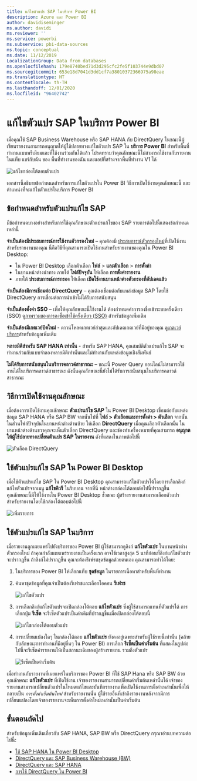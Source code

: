 ```yaml
---
title: แก้ไขตัวแปร SAP ในบริการ Power BI
description: Azure และ Power BI
author: davidiseminger
ms.author: davidi
ms.reviewer: ''
ms.service: powerbi
ms.subservice: pbi-data-sources
ms.topic: conceptual
ms.date: 11/12/2019
LocalizationGroup: Data from databases
ms.openlocfilehash: 179e8740bed71d3d295cfc2fe5f103744e9dbd07
ms.sourcegitcommit: 653e18d7041d3dd1cf7a38010372366975a98eae
ms.translationtype: HT
ms.contentlocale: th-TH
ms.lasthandoff: 12/01/2020
ms.locfileid: "96402742"
---
```

# <a name="edit-sap-variables-in-the-power-bi-service"></a>แก้ไขตัวแปร SAP ในบริการ Power BI

เมื่อคุณใช้ SAP Business Warehouse หรือ SAP HANA กับ DirectQuery ในขณะนี้ผู้เขียนรายงานสามารถอนุญาตให้ผู้ใช้ปลายทางแก้ไขตัวแปร SAP ใน **บริการ Power BI** สำหรับพื้นที่ทำงานแบบพรีเมียมและที่ใช้งานร่วมกันได้แล้ว โปรดทราบว่าคุณลักษณะนี้ไม่สามารถใช้งานกับรายงานในแท็บ แชร์กับฉัน ของ พื้นที่ทำงานของฉัน และแอปที่สร้างจากพื้นที่ทำงาน V1 ได้ 

![แก้ไขกล่องโต้ตอบตัวแปร](media/service-edit-sap-variables/sap-edit-variables-dialog.png)

เอกสารนี้อธิบายข้อกำหนดสำหรับการแก้ไขตัวแปรใน Power BI วิธีการเปิดใช้งานคุณลักษณะนี้ และตำแหน่งที่จะแก้ไขตัวแปรในบริการ Power BI

## <a name="requirements-for-sap-edit-variables"></a>ข้อกำหนดสำหรับตัวแปรแก้ไข SAP

มีข้อกำหนดบางอย่างสำหรับการใช้คุณลักษณะตัวแปรแก้ไขของ SAP รายการต่อไปนี้แสดงข้อกำหนดเหล่านี้

**จำเป็นต้องมีประสบการณ์การใช้งานตัวกรองใหม่** – คุณต้องมี [ประสบการณ์ตัวกรองใหม่](../create-reports/power-bi-report-filter.md)ที่เปิดใช้งานสำหรับรายงานของคุณ นี่คือวิธีที่คุณสามารถเปิดใช้งานสำหรับรายงานของคุณใน Power BI Desktop:
- ใน Power BI Desktop เลือกตัวเลือก **ไฟล์** > **และตัวเลือก** > **การตั้งค่า**
- ในบานหน้าต่างนำทาง ภายใต้ **ไฟล์ปัจจุบัน** ให้เลือก **การตั้งค่ารายงาน**
- ภายใต้ **ประสบการณ์การกรอง** ให้เลือก **เปิดใช้งานบานหน้าต่างตัวกรองที่อัปเดตแล้ว**

**จำเป็นต้องมีการเชื่อมต่อ DirectQuery** – คุณต้องเชื่อมต่อกับแหล่งข้อมูล SAP โดยใช้ DirectQuery การเชื่อมต่อการนำเข้าไม่ได้รับการสนับสนุน

**จำเป็นต้องตั้งค่า SSO** – เพื่อให้คุณลักษณะนี้ใช้งานได้ ต้องกำหนดค่าการลงชื่อเข้าระบบครั้งเดียว (SSO) ดู[ภาพรวมของการลงชื่อเข้าใช้ครั้งเดียว (SSO)](service-gateway-sso-overview.md) สำหรับข้อมูลเพิ่มเติม

**จำเป็นต้องมีเกตเวย์บิตใหม่** - ดาวน์โหลดเกตเวย์ล่าสุดและอัปเดตเกตเวย์ที่มีอยู่ของคุณ ดู[เกตเวย์บริการ](service-gateway-onprem.md)สำหรับข้อมูลเพิ่มเติม

**หลายมิติสำหรับ SAP HANA เท่านั้น** - สำหรับ SAP HANA, คุณสมบัติตัวแปรแก้ไข SAP จะทำงานร่วมกับแบบจำลองหลายมิติเท่านั้นและไม่ทำงานกับแหล่งข้อมูลเชิงสัมพันธ์

**ไม่ได้รับการสนับสนุนในบริการคลาวด์สาธารณะ** – ขณะนี้ Power Query ออนไลน์ไม่สามารถใช้งานได้ในบริการคลาวด์สาธารณะ ดังนั้นคุณลักษณะนี้ยังไม่ได้รับการสนับสนุนในบริการคลาวด์สาธารณะ

## <a name="how-to-enable-the-feature"></a>วิธีการเปิดใช้งานคุณลักษณะ

เมื่อต้องการเปิดใช้งานคุณลักษณะ **ตัวแปรแก้ไข SAP** ใน Power BI Desktop เชื่อมต่อกับแหล่งข้อมูล SAP HANA หรือ SAP BW จากนั้นไปที่ **ไฟล์ > ตัวเลือกและการตั้งค่า > ตัวเลือก** จากนั้นในส่วนไฟล์ปัจจุบันในบานหน้าต่างด้านซ้าย ให้เลือก **DirectQuery** เมื่อคุณเลือกตัวเลือกนั้น ในบานหน้าต่างด้านขวาคุณจะเห็นตัวเลือก DirectQuery และช่องทำเครื่องหมายที่คุณสามารถ **อนุญาตให้ผู้ใช้ปลายทางเปลี่ยนตัวแปร SAP ในรายงาน** ดังที่แสดงในภาพต่อไปนี้

![ตัวเลือก DirectQuery](media/service-edit-sap-variables/sap-preview-setting-in-desktop.png)

## <a name="use-sap-edit-variables-in-power-bi-desktop"></a>ใช้ตัวแปรแก้ไข SAP ใน Power BI Desktop

เมื่อใช้ตัวแปรแก้ไข SAP ใน Power BI Desktop คุณสามารถแก้ไขตัวแปรได้โดยการเลือกลิงก์แก้ไขตัวแปรจากเมนู **แก้ไขคิวรี** ในริบบอน จากที่นี่ หน้าต่างกล่องโต้ตอบต่อไปนี้ปรากฏขึ้น คุณลักษณะนี้มีให้ใช้งานใน Power BI Desktop ชั่วขณะ ผู้สร้างรายงานสามารถเลือกตัวแปรสำหรับรายงานโดยใช้กล่องโต้ตอบต่อไปนี้

![เพิ่มรายการ](media/service-edit-sap-variables/sap-variables-add-items.png)

## <a name="use-sap-edit-variables-in-the-service"></a>ใช้ตัวแปรแก้ไข SAP ในบริการ

เมื่อรายงานถูกเผยแพร่ไปยังบริการของ Power BI ผู้ใช้สามารถดูลิงก์ **แก้ไขตัวแปร** ในบานหน้าต่างตัวกรองใหม่ ถ้าคุณกำลังเผยแพร่รายงานเป็นครั้งแรก อาจใช้เวลาสูงสุด 5 นาทีก่อนที่ลิงก์แก้ไขตัวแปรจะปรากฏขึ้น ถ้าลิงก์ไม่ปรากฏขึ้น คุณจะต้องรีเฟรชชุดข้อมูลด้วยตนเอง
คุณสามารถทำได้โดย:

1. ในบริการของ Power BI ให้เลือกแท็บ **ชุดข้อมูล** ในรายการเนื้อหาสำหรับพื้นที่ทำงาน

2. ค้นหาชุดข้อมูลที่คุณจำเป็นต้องรีเฟรชและเลือกไอคอน **รีเฟรช**

    ![แก้ไขตัวแปร](media/service-edit-sap-variables/sap-edit-variables-link.png)

3. การเลือกลิงก์แก้ไขตัวแปรจะเปิดกล่องโต้ตอบ **แก้ไขตัวแปร** ซึ่งผู้ใช้สามารถแทนที่ตัวแปรได้ การเลือกปุ่ม **รีเซ็ต** จะรีเซ็ตตัวแปรเป็นค่าเดิมที่ปรากฏขึ้นเมื่อเปิดกล่องโต้ตอบนี้

    ![แก้ไขกล่องโต้ตอบตัวแปร](media/service-edit-sap-variables/sap-edit-variables-dialog.png)

4. การเปลี่ยนแปลงใดๆ ในกล่องโต้ตอบ **แก้ไขตัวแปร** ยังคงอยู่เฉพาะสำหรับผู้ใช้รายนี้เท่านั้น (คล้ายกับลักษณะการทำงานที่มีอยู่อื่นๆ ใน Power BI) การเลือก **รีเซ็ตเป็นค่าเริ่มต้น** ที่แสดงในรูปต่อไปนี้จะรีเซ็ตค่ารายงานให้เป็นสถานะเดิมของผู้สร้างรายงาน รวมถึงตัวแปร

    ![รีเซ็ตเป็นค่าเริ่มต้น](media/service-edit-sap-variables/reset-to-default.png)

เมื่อทำงานกับรายงานที่เผยแพร่ในบริการของ Power BI ที่ใช้ SAP Hana หรือ SAP BW ด้วยคุณลักษณะ **แก้ไขตัวแปร** ที่เปิดใช้งาน เจ้าของรายงานสามารถเปลี่ยนค่าเริ่มต้นเหล่านั้นได้ เจ้าของรายงานสามารถเปลี่ยนตัวแปรในโหมดแก้ไขและบันทึกรายงานเพื่อเปิดใช้งานการตั้งค่าเหล่านั้นเพื่อให้กลายเป็น *การตั้งค่าเริ่มต้นใหม่* สำหรับรายงานนั้น ผู้ใช้รายอื่นที่เข้าถึงรายงานหลังจากมีการเปลี่ยนแปลงโดยเจ้าของรายงานจะเห็นการตั้งค่าใหม่เหล่านั้นเป็นค่าเริ่มต้น

## <a name="next-steps"></a>ขั้นตอนถัดไป

สำหรับข้อมูลเพิ่มเติมเกี่ยวกับ SAP HANA, SAP BW หรือ DirectQuery กรุณาอ่านบทความต่อไปนี้:

- [ใช้ SAP HANA ใน Power BI Desktop](desktop-sap-hana.md)
- [DirectQuery และ SAP Business Warehouse (BW)](desktop-directquery-sap-bw.md)
- [DirectQuery และ SAP HANA](desktop-directquery-sap-hana.md)
- [การใช้ DirectQuery ใน Power BI](desktop-directquery-about.md)
